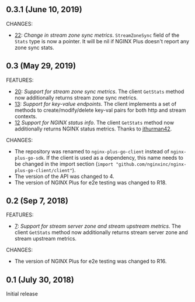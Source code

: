 ## 0.3.1 (June 10, 2019)
CHANGES:
* [22](https://github.com/nginxinc/nginx-plus-go-client/pull/22): *Change in stream zone sync metrics*. `StreamZoneSync` field of the `Stats` type is now a pointer. It will be nil if NGINX Plus doesn't report any zone sync stats.

## 0.3 (May 29, 2019)
FEATURES:
* [20](https://github.com/nginxinc/nginx-plus-go-client/pull/20): *Support for stream zone sync metrics*. The client `GetStats` method now additionally returns stream zone sync metrics. 
* [13](https://github.com/nginxinc/nginx-plus-go-client/pull/13): *Support for key-value endpoints*. The client implements a set of methods to create/modify/delete key-val pairs for both http and stream contexts.
* [12](https://github.com/nginxinc/nginx-plus-go-client/pull/12) *Support for NGINX status info*. The client `GetStats` method now additionally returns NGINX status metrics. Thanks to [jthurman42](https://github.com/jthurman42).

CHANGES:
* The repository was renamed to `nginx-plus-go-client` instead of `nginx-plus-go-sdk`. If the client is used as a dependency, this name needs to be changed in the import section (`import "github.com/nginxinc/nginx-plus-go-client/client"`).
* The version of the API was changed to 4.
* The version of NGINX Plus for e2e testing was changed to R18.

## 0.2 (Sep 7, 2018)

FEATURES:
* [7](https://github.com/nginxinc/nginx-plus-go-sdk/pull/7): *Support for stream server zone and stream upstream metrics*. The client `GetStats` method now additionally returns stream server zone and stream upstream metrics.

CHANGES:
* The version of NGINX Plus for e2e testing was changed to R16.

## 0.1 (July 30, 2018)
Initial release
